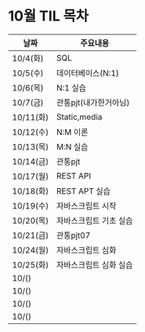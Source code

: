 # 10월 TIL 목차

|날짜|주요내용|
|------|---|
|10/4(화)|SQL|
|10/5(수)|데이터베이스(N:1)|
|10/6(목)|N:1 실습|
|10/7(금)|관통pjt(내가한거아님)|
|10/11(화)|Static,media|
|10/12(수)|N:M 이론|
|10/13(목)|M:N 실습|
|10/14(금)|관통pjt|
|10/17(월)|REST API|
|10/18(화)|REST APT 실습|
|10/19(수)|자바스크립트 시작|
|10/20(목)|자바스크립트 기초 실습|
|10/21(금)|관통pjt07|
|10/24(월)|자바스크립트 심화|
|10/25(화)|자바스크립트 심화 실습|
|10/()||
|10/()||
|10/()||
|10/()||